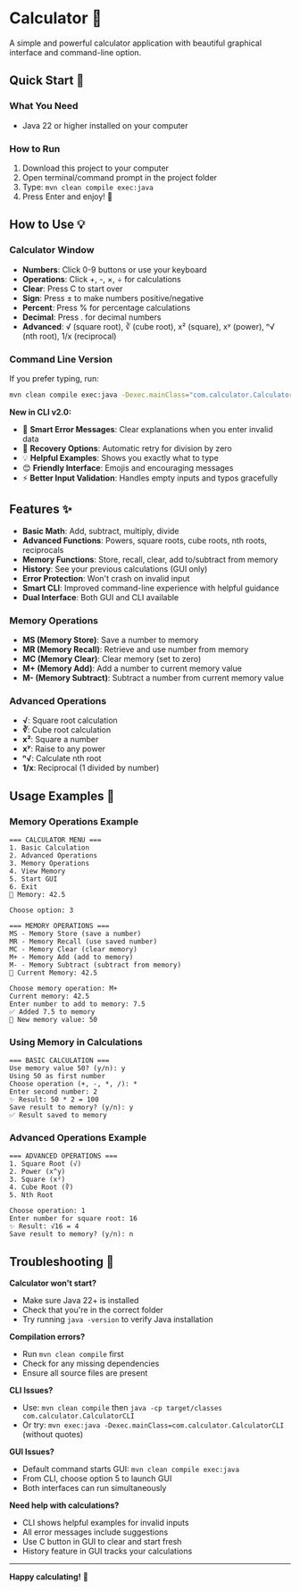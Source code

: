 # Calculator 🧮

A simple and powerful calculator application with beautiful graphical interface and command-line option.

## Quick Start 🚀

### What You Need
- Java 22 or higher installed on your computer

### How to Run
1. Download this project to your computer
2. Open terminal/command prompt in the project folder
3. Type: `mvn clean compile exec:java`
4. Press Enter and enjoy! 🎉

## How to Use 💡

### Calculator Window
- **Numbers**: Click 0-9 buttons or use your keyboard
- **Operations**: Click +, -, ×, ÷ for calculations
- **Clear**: Press C to start over
- **Sign**: Press ± to make numbers positive/negative  
- **Percent**: Press % for percentage calculations
- **Decimal**: Press . for decimal numbers
- **Advanced**: √ (square root), ∛ (cube root), x² (square), xʸ (power), ⁿ√ (nth root), 1/x (reciprocal)

### Command Line Version
If you prefer typing, run:
```bash
mvn clean compile exec:java -Dexec.mainClass="com.calculator.CalculatorCLI"
```

**New in CLI v2.0:**
- 🎯 **Smart Error Messages**: Clear explanations when you enter invalid data
- 🔄 **Recovery Options**: Automatic retry for division by zero
- 💡 **Helpful Examples**: Shows you exactly what to type
- 😊 **Friendly Interface**: Emojis and encouraging messages
- ⚡ **Better Input Validation**: Handles empty inputs and typos gracefully

## Features ✨

- **Basic Math**: Add, subtract, multiply, divide
- **Advanced Functions**: Powers, square roots, cube roots, nth roots, reciprocals
- **Memory Functions**: Store, recall, clear, add to/subtract from memory
- **History**: See your previous calculations (GUI only)
- **Error Protection**: Won't crash on invalid input
- **Smart CLI**: Improved command-line experience with helpful guidance
- **Dual Interface**: Both GUI and CLI available

### Memory Operations
- **MS (Memory Store)**: Save a number to memory
- **MR (Memory Recall)**: Retrieve and use number from memory  
- **MC (Memory Clear)**: Clear memory (set to zero)
- **M+ (Memory Add)**: Add a number to current memory value
- **M- (Memory Subtract)**: Subtract a number from current memory value

### Advanced Operations
- **√**: Square root calculation
- **∛**: Cube root calculation  
- **x²**: Square a number
- **xʸ**: Raise to any power
- **ⁿ√**: Calculate nth root
- **1/x**: Reciprocal (1 divided by number)

## Usage Examples 📝

### Memory Operations Example
```
=== CALCULATOR MENU ===
1. Basic Calculation
2. Advanced Operations
3. Memory Operations  
4. View Memory
5. Start GUI
6. Exit
📝 Memory: 42.5

Choose option: 3

=== MEMORY OPERATIONS ===
MS - Memory Store (save a number)
MR - Memory Recall (use saved number)
MC - Memory Clear (clear memory)
M+ - Memory Add (add to memory)
M- - Memory Subtract (subtract from memory)
📝 Current Memory: 42.5

Choose memory operation: M+
Current memory: 42.5
Enter number to add to memory: 7.5
✅ Added 7.5 to memory
📝 New memory value: 50
```

### Using Memory in Calculations
```
=== BASIC CALCULATION ===
Use memory value 50? (y/n): y
Using 50 as first number
Choose operation (+, -, *, /): *
Enter second number: 2
✨ Result: 50 * 2 = 100
Save result to memory? (y/n): y
✅ Result saved to memory
```

### Advanced Operations Example
```
=== ADVANCED OPERATIONS ===
1. Square Root (√)
2. Power (x^y)
3. Square (x²)
4. Cube Root (∛)
5. Nth Root

Choose operation: 1
Enter number for square root: 16
✨ Result: √16 = 4
Save result to memory? (y/n): n
```

## Troubleshooting 🔧

**Calculator won't start?**
- Make sure Java 22+ is installed
- Check that you're in the correct folder
- Try running `java -version` to verify Java installation

**Compilation errors?**
- Run `mvn clean compile` first
- Check for any missing dependencies
- Ensure all source files are present

**CLI Issues?**
- Use: `mvn clean compile` then `java -cp target/classes com.calculator.CalculatorCLI`
- Or try: `mvn exec:java -Dexec.mainClass=com.calculator.CalculatorCLI` (without quotes)

**GUI Issues?**
- Default command starts GUI: `mvn clean compile exec:java`
- From CLI, choose option 5 to launch GUI
- Both interfaces can run simultaneously

**Need help with calculations?**
- CLI shows helpful examples for invalid inputs
- All error messages include suggestions
- Use C button in GUI to clear and start fresh
- History feature in GUI tracks your calculations

---

**Happy calculating!** 🎉
